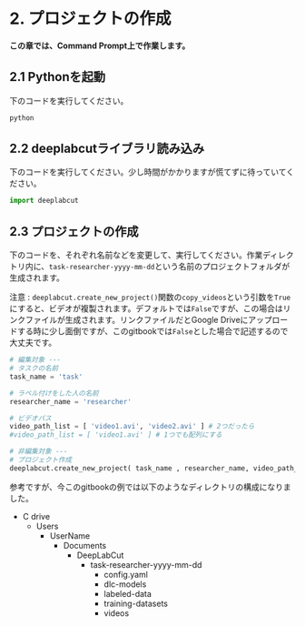 # 2. プロジェクトの作成

**この章では、Command Prompt上で作業します。**

## 2.1 Pythonを起動

下のコードを実行してください。

```bash
python
```

## 2.2 deeplabcutライブラリ読み込み

下のコードを実行してください。少し時間がかかりますが慌てずに待っていてください。

```python
import deeplabcut
```

## 2.3 プロジェクトの作成

下のコードを、それぞれ名前などを変更して、実行してください。作業ディレクトリ内に、`task-researcher-yyyy-mm-dd`という名前のプロジェクトフォルダが生成されます。

注意 : `deeplabcut.create_new_project()`関数の`copy_videos`という引数を`True`にすると、ビデオが複製されます。デフォルトでは`False`ですが、この場合はリンクファイルが生成されます。リンクファイルだとGoogle Driveにアップロードする時に少し面倒ですが、このgitbookでは`False`とした場合で記述するので大丈夫です。

```python
# 編集対象 ---
# タスクの名前
task_name = 'task'

# ラベル付けをした人の名前
researcher_name = 'researcher'

# ビデオパス
video_path_list = [ 'video1.avi', 'video2.avi' ] # 2つだったら
#video_path_list = [ 'video1.avi' ] # 1つでも配列にする

# 非編集対象 ---
# プロジェクト作成
deeplabcut.create_new_project( task_name , researcher_name, video_path_list, copy_videos = False )
```

参考ですが、今このgitbookの例では以下のようなディレクトリの構成になりました。

- C drive
  - Users
    - UserName
      - Documents
        - DeepLabCut
          - task-researcher-yyyy-mm-dd
            - config.yaml
            - dlc-models
            - labeled-data
            - training-datasets
            - videos